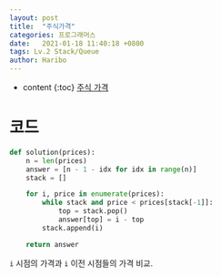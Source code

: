 ```yaml
---
layout: post
title:  "주식가격"
categories: 프로그래머스
date:   2021-01-18 11:40:18 +0800
tags: Lv.2 Stack/Queue
author: Haribo
---
```


* content
{:toc}
[주식 가격](https://school.programmers.co.kr/learn/courses/30/lessons/42584)

# 코드

```python
def solution(prices):
    n = len(prices)
    answer = [n - 1 - idx for idx in range(n)]
    stack = []

    for i, price in enumerate(prices):
        while stack and price < prices[stack[-1]]:
            top = stack.pop()
            answer[top] = i - top
        stack.append(i)

    return answer
```



`i` 시점의 가격과 `i` 이전 시점들의 가격 비교. 